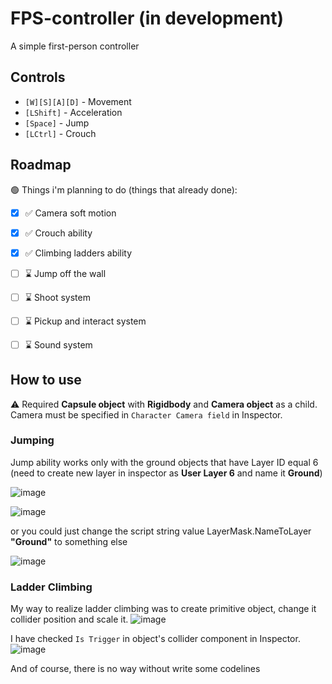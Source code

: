 # FPS-controller (in development)

A simple first-person controller

## Controls
-  `[W][S][A][D]` - Movement
-  `[LShift]` - Acceleration
-  `[Space]` - Jump
-  `[LCtrl]` - Crouch

## Roadmap
:green_circle: Things i'm planning to do (things that already done):
- [x] :white_check_mark: Camera soft motion
- [x] :white_check_mark: Crouch ability
- [x] :white_check_mark: Climbing ladders ability
- [ ] :hourglass: Jump off the wall
- [ ] :hourglass: Shoot system
- [ ] :hourglass: Pickup and interact system
- [ ] :hourglass: Sound system


## How to use
:warning: Required **Capsule object** with **Rigidbody** and **Camera object** as a child. Camera must be specified in `Character Camera field` in Inspector.

### Jumping
Jump ability works only with the ground objects that have Layer ID equal 6
(need to create new layer in inspector as **User Layer 6** and name it **Ground**)

![image](https://github.com/ViaKotov/1PP-controller/assets/89484940/0386f3cd-db99-452a-91dd-4249176831f4)

![image](https://github.com/ViaKotov/1PP-controller/assets/89484940/8fa4f767-835e-459f-952d-c0d208af7469)

or you could just change the script string value LayerMask.NameToLayer  **"Ground"** to something else

![image](https://github.com/ViaKotov/1PP-controller/assets/89484940/497b4aaa-f041-40ef-b509-478d6c14c68b)

### Ladder Climbing
My way to realize ladder climbing was to create primitive object, change it collider position and scale it.
![image](https://github.com/ViaKotov/FPS-controller/assets/89484940/9de6190a-8483-40db-bba0-292b989a3201)

I have checked `Is Trigger` in object's collider component in Inspector.
![image](https://github.com/ViaKotov/FPS-controller/assets/89484940/36e3e1fd-46b1-4884-ad92-6ce7d8644898)

And of course, there is no way without write some codelines


